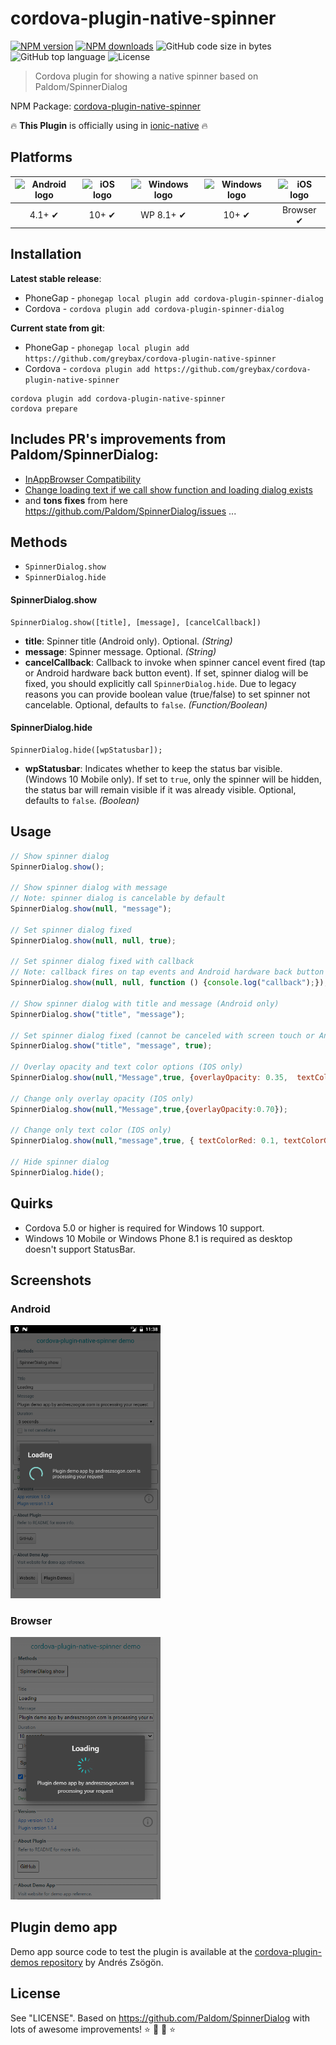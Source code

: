 # cordova-plugin-native-spinner

[![NPM version][npm-image]][npm-url] [![NPM downloads](https://img.shields.io/npm/dm/cordova-plugin-native-spinner.svg)](https://www.npmjs.com/package/cordova-plugin-native-spinner) ![GitHub code size in bytes](https://img.shields.io/github/languages/code-size/greybax/cordova-plugin-native-spinner) ![GitHub top language](https://img.shields.io/github/languages/top/greybax/cordova-plugin-native-spinner) ![License](https://img.shields.io/github/license/greybax/cordova-plugin-native-spinner)

> Cordova plugin for showing a native spinner based on Paldom/SpinnerDialog

NPM Package: [cordova-plugin-native-spinner](https://www.npmjs.com/package/cordova-plugin-native-spinner)

:fire: **This Plugin** is officially using in [ionic-native](https://ionicframework.com/docs/native/spinner-dialog/) :fire:

## Platforms
| <img src="https://upload.wikimedia.org/wikipedia/commons/thumb/3/31/Android_robot_head.svg/121px-Android_robot_head.svg.png" width="48px" height="27px" alt="Android logo"> | <img src="https://upload.wikimedia.org/wikipedia/commons/thumb/f/fa/Apple_logo_black.svg/80px-Apple_logo_black.svg.png" width="39px" height="48px" alt="iOS logo"> | <img src="https://upload.wikimedia.org/wikipedia/commons/thumb/5/5f/Windows_logo_-_2012.svg/2000px-Windows_logo_-_2012.svg.png" width="48px" height="48px" alt="Windows logo"> | <img src="https://upload.wikimedia.org/wikipedia/commons/thumb/5/5f/Windows_logo_-_2012.svg/2000px-Windows_logo_-_2012.svg.png" width="48px" height="48px" alt="Windows logo"> | <img src="https://upload.wikimedia.org/wikipedia/commons/thumb/1/18/Internet_Explorer_10%2B11_logo.svg/65px-Internet_Explorer_10%2B11_logo.svg.png" width="48px" height="48px" alt="iOS logo">
|:---:|:---:|:---:|:---:|:---:|
| 4.1+ ✔ | 10+ ✔ | WP 8.1+ ✔ | 10+ ✔ | Browser ✔ |

## Installation

**Latest stable release**: 

* PhoneGap - `phonegap local plugin add cordova-plugin-spinner-dialog`
* Cordova - `cordova plugin add cordova-plugin-spinner-dialog`

**Current state from git**:

* PhoneGap - `phonegap local plugin add https://github.com/greybax/cordova-plugin-native-spinner`
* Cordova - `cordova plugin add https://github.com/greybax/cordova-plugin-native-spinner`
```
cordova plugin add cordova-plugin-native-spinner
cordova prepare
```

## Includes PR's improvements from Paldom/SpinnerDialog:

* [InAppBrowser Compatibility](https://github.com/Paldom/SpinnerDialog/pull/34)
* [Change loading text if we call show function and loading dialog exists](https://github.com/Paldom/SpinnerDialog/pull/23)
* and **tons fixes** from here https://github.com/Paldom/SpinnerDialog/issues ...

## Methods

- `SpinnerDialog.show`
- `SpinnerDialog.hide`

#### SpinnerDialog.show

    SpinnerDialog.show([title], [message], [cancelCallback])

- __title__: Spinner title (Android only). Optional. _(String)_
- __message__: Spinner message. Optional. _(String)_
- __cancelCallback__: Callback to invoke when spinner cancel event fired (tap or Android hardware back button event). If set, spinner dialog will be fixed, you should explicitly call `SpinnerDialog.hide`. Due to legacy reasons you can provide boolean value (true/false) to set spinner not cancelable. Optional, defaults to `false`. _(Function/Boolean)_

#### SpinnerDialog.hide

    SpinnerDialog.hide([wpStatusbar]);

- __wpStatusbar__: Indicates whether to keep the status bar visible. (Windows 10 Mobile only). If set to `true`, only the spinner will be hidden, the status bar will remain visible if it was already visible. Optional, defaults to `false`. _(Boolean)_

## Usage

```javascript
// Show spinner dialog
SpinnerDialog.show();

// Show spinner dialog with message
// Note: spinner dialog is cancelable by default
SpinnerDialog.show(null, "message");

// Set spinner dialog fixed
SpinnerDialog.show(null, null, true);

// Set spinner dialog fixed with callback
// Note: callback fires on tap events and Android hardware back button click event
SpinnerDialog.show(null, null, function () {console.log("callback");});

// Show spinner dialog with title and message (Android only)
SpinnerDialog.show("title", "message");

// Set spinner dialog fixed (cannot be canceled with screen touch or Android hardware button)
SpinnerDialog.show("title", "message", true);

// Overlay opacity and text color options (IOS only)
SpinnerDialog.show(null,"Message",true, {overlayOpacity: 0.35,  textColorRed: 1, textColorGreen: 1, textColorBlue: 1}); 

// Change only overlay opacity (IOS only)
SpinnerDialog.show(null,"Message",true,{overlayOpacity:0.70});

// Change only text color (IOS only)
SpinnerDialog.show(null,"message",true, { textColorRed: 0.1, textColorGreen: 0.1, textColorBlue: 1});

// Hide spinner dialog
SpinnerDialog.hide();
```

## Quirks

* Cordova 5.0 or higher is required for Windows 10 support.
* Windows 10 Mobile or Windows Phone 8.1 is required as desktop doesn't support StatusBar.

## Screenshots

### Android

<img src="https://github.com/andreszs/cordova-plugin-demos/blob/main/com.andreszs.spinner.demo/screenshots/android/spinner-2.png?raw=true" width="240" />

### Browser

<img src="https://github.com/andreszs/cordova-plugin-demos/blob/main/com.andreszs.spinner.demo/screenshots/browser/spinner-2.png?raw=true" width="240" />

## Plugin demo app

Demo app source code to test the plugin is available at the [cordova-plugin-demos repository](https://github.com/andreszs/cordova-plugin-demos/tree/main/com.andreszs.spinner.demo "cordova-plugin-demos repository") by Andrés Zsögön.

## License
See "LICENSE".
Based on https://github.com/Paldom/SpinnerDialog with lots of awesome improvements! :star: :tada: :rocket: :star:

[npm-url]: https://npmjs.org/package/cordova-plugin-native-spinner
[npm-image]: https://img.shields.io/npm/v/cordova-plugin-native-spinner.svg
